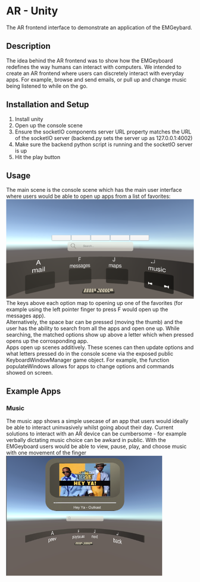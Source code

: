 # AR - Unity
The AR frontend interface to demonstrate an application of the EMGeybard.

## Description
The idea behind the AR frontend was to show how the EMGeyboard redefines the way humans can interact with computers.
We intended to create an AR frontend where users can discretely interact with everyday apps. For example, browse and send emails, or pull up and change music being listened to while on the go.

## Installation and Setup
1. Install unity
1. Open up the console scene
1. Ensure the socketIO components server URL property matches the URL of the socketIO server (backend.py sets the server up as 127.0.0.1:4002)
1. Make sure the backend python script is running and the socketIO server is up
1. Hit the play button

## Usage
The main scene is the console scene which has the main user interface where users would be able to open up apps from a list of favorites:
![console scene screenshot](https://raw.githubusercontent.com/NTX-McGill/NeuroTechX-McGill-2020/main/src/unity_ar/console.png)
The keys above each option map to opening up one of the favorites (for example using the left pointer finger to press F would open up the messages app).<br>
Alternatively, the space bar can be pressed (moving the thumb) and the user has the ability to search from all the apps and open one up.
While searching, the matched options show up above a letter which when pressed opens up the corrosponding app.<br>
Apps open up scenes additively. These scenes can then update options and what letters pressed do in the console scene via the exposed public KeyboardWindowManager game object. For example, the function populateWindows allows for apps to change options and commands showed on screen.

## Example Apps
### Music
The music app shows a simple usecase of an app that users would ideally be able to interact uninvasively whilst going about their day. Current solutions to interact with an AR device can be cumbersome - for example verbally dictating music choice can be awkard in public. With the EMGeyboard users would be able to view, pause, play, and choose music with one movement of the finger
![music app scene screenshot](https://raw.githubusercontent.com/NTX-McGill/NeuroTechX-McGill-2020/main/src/unity_ar/music.png)
